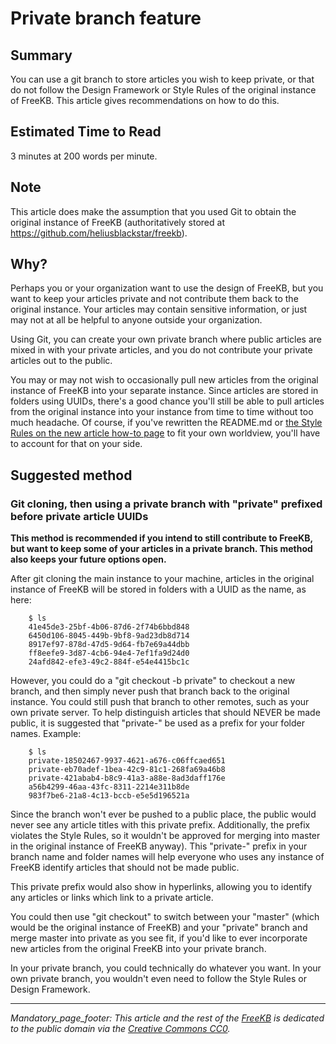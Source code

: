 # Private branch feature

## Summary
You can use a git branch to store articles you wish to keep private, or that do not follow the Design Framework or Style Rules of the original instance of FreeKB.  This article gives recommendations on how to do this.

## Estimated Time to Read
3 minutes at 200 words per minute.

## Note
This article does make the assumption that you used Git to obtain the original instance of FreeKB (authoritatively stored at https://github.com/heliusblackstar/freekb).

## Why?
Perhaps you or your organization want to use the design of FreeKB, but you want to keep your articles private and not contribute them back to the original instance.  Your articles may contain sensitive information, or just may not at all be helpful to anyone outside your organization.

Using Git, you can create your own private branch where public articles are mixed in with your private articles, and you do not contribute your private articles out to the public.

You may or may not wish to occasionally pull new articles from the original instance of FreeKB into your separate instance.  Since articles are stored in folders using UUIDs, there's a good chance you'll still be able to pull articles from the original instance into your instance from time to time without too much headache.  Of course, if you've rewritten the README.md or [the Style Rules on the new article how-to page](9d798584-cb62-45ba-9b80-bde71b946329\index.md) to fit your own worldview, you'll have to account for that on your side.

## Suggested method
### Git cloning, then using a private branch with "private" prefixed before private article UUIDs
**This method is recommended if you intend to still contribute to FreeKB, but want to keep some of your articles in a private branch.  This method also keeps your future options open.**

After git cloning the main instance to your machine, articles in the original instance of FreeKB will be stored in folders with a UUID as the name, as here:

        $ ls
        41e45de3-25bf-4b06-87d6-2f74b6bbd848
        6450d106-8045-449b-9bf8-9ad23db8d714
        8917ef97-878d-47d5-9d64-fb7e69a44dbb
        ff8eefe9-3d87-4cb6-94e4-7ef1fa9d24d0
        24afd842-efe3-49c2-884f-e54e4415bc1c

However, you could do a "git checkout -b private" to checkout a new branch, and then simply never push that branch back to the original instance.  You could still push that branch to other remotes, such as your own private server.
To help distinguish articles that should NEVER be made public, it is suggested that "private-" be used as a prefix for your folder names.  Example:

        $ ls
        private-18502467-9937-4621-a676-c06ffcaed651
        private-eb70adef-1bea-42c9-81c1-268fa69a46b8
        private-421abab4-b8c9-41a3-a88e-8ad3daff176e
        a56b4299-46aa-43fc-8311-2214e311b8de
        983f7be6-21a8-4c13-bccb-e5e5d196521a

Since the branch won't ever be pushed to a public place, the public would never see any article titles with this private prefix.  Additionally, the prefix violates the Style Rules, so it wouldn't be approved for merging into master in the original instance of FreeKB anyway).  This "private-" prefix in your branch name and folder names will help everyone who uses any instance of FreeKB identify articles that should not be made public.

This private prefix would also show in hyperlinks, allowing you to identify any articles or links which link to a private article.

You could then use "git checkout" to switch between your "master" (which would be the original instance of FreeKB) and your "private" branch and merge master into private as you see fit, if you'd like to ever incorporate new articles from the original FreeKB into your private branch.

In your private branch, you could technically do whatever you want.  In your own private branch, you wouldn't even need to follow the Style Rules or Design Framework.  


*** 
_Mandatory_page_footer: This article and the rest of the [FreeKB](../README.md) is dedicated to the public domain via the [Creative Commons CC0](../LICENSE.md)._


